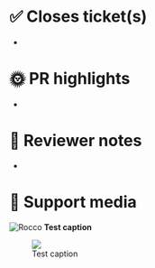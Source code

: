 # ✅ Closes ticket(s)

-

# 🌞 PR highlights

-

# 📑 Reviewer notes

-

# 📸 Support media

![Rocco](https://user-images.githubusercontent.com/5200976/236698592-1833ffc4-e211-41de-878b-edc63ac5fa79.png)
**Test caption**

<figure>
  <img src="https://user-images.githubusercontent.com/5200976/236698592-1833ffc4-e211-41de-878b-edc63ac5fa79.png" />
  <figcaption>Test caption</figcaption>
</figure>
